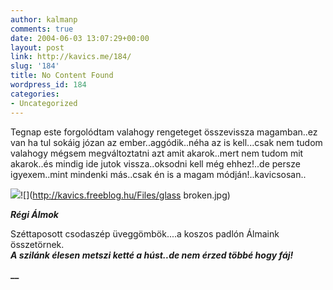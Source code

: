```yaml
---
author: kalmanp
comments: true
date: 2004-06-03 13:07:29+00:00
layout: post
link: http://kavics.me/184/
slug: '184'
title: No Content Found
wordpress_id: 184
categories:
- Uncategorized
---
```


Tegnap este forgolódtam valahogy rengeteget összevissza magamban..ez van ha tul sokáig józan az ember..aggódik..néha az is kell...csak nem tudom valahogy mégsem megváltoztatni azt amit akarok..mert nem tudom mit akarok..és mindig ide jutok vissza..oksodni kell még ehhez!..de persze igyexem..mint mindenki más..csak én is a magam módján!..kavicsosan..




![](http://kavics.freeblog.hu/Files/uveggomb.jpg)![](http://kavics.freeblog.hu/Files/glass broken.jpg)







**_Régi Álmok_**




Széttaposott csodaszép üveggömbök....a koszos padlón Álmaink összetörnek.  
_**A szilánk élesen metszi ketté a húst..de nem érzed többé hogy fáj!**_




**__**




